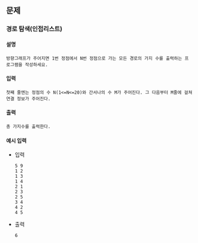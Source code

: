 ## 문제

###  경로 탐색(인접리스트)

#### 설명
```
방향그래프가 주어지면 1번 정점에서 N번 정점으로 가는 모든 경로의 가지 수를 출력하는 프로그램을 작성하세요.
```

#### 입력
```
첫째 줄엔는 정점의 수 N(1<=N<=20)와 간서나의 수 M가 주어진다. 그 다음부터 M줄에 걸쳐 연결 정보가 주어진다.
```

#### 출력
```
총 가지수를 출력한다.
```

#### 예시 입력
- 입력
    ```
    5 9
    1 2
    1 3
    1 4
    2 1
    2 3
    2 5
    3 4
    4 2
    4 5

    ```
- 출력
    ```
  6
  ```
